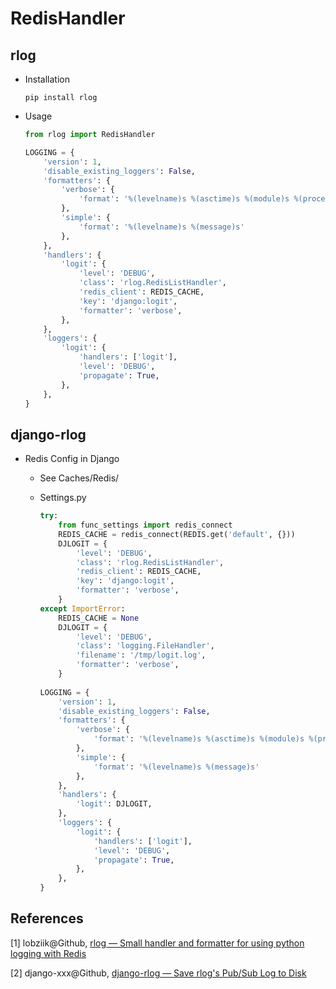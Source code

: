 # RedisHandler

## rlog

* Installation

  ```shell
  pip install rlog
  ```

* Usage

  ```python
  from rlog import RedisHandler

  LOGGING = {
      'version': 1,
      'disable_existing_loggers': False,
      'formatters': {
          'verbose': {
              'format': '%(levelname)s %(asctime)s %(module)s %(process)d %(thread)d %(message)s'
          },
          'simple': {
              'format': '%(levelname)s %(message)s'
          },
      },
      'handlers': {
          'logit': {
              'level': 'DEBUG',
              'class': 'rlog.RedisListHandler',
              'redis_client': REDIS_CACHE,
              'key': 'django:logit',
              'formatter': 'verbose',
          },
      },
      'loggers': {
          'logit': {
              'handlers': ['logit'],
              'level': 'DEBUG',
              'propagate': True,
          },
      },
  }
  ```

## django-rlog

* Redis Config in Django

  * See Caches/Redis/

  * Settings.py

    ```python
    try:
        from func_settings import redis_connect
        REDIS_CACHE = redis_connect(REDIS.get('default', {}))
        DJLOGIT = {
            'level': 'DEBUG',
            'class': 'rlog.RedisListHandler',
            'redis_client': REDIS_CACHE,
            'key': 'django:logit',
            'formatter': 'verbose',
        }
    except ImportError:
        REDIS_CACHE = None
        DJLOGIT = {
            'level': 'DEBUG',
            'class': 'logging.FileHandler',
            'filename': '/tmp/logit.log',
            'formatter': 'verbose',
        }
        
    LOGGING = {
        'version': 1,
        'disable_existing_loggers': False,
        'formatters': {
            'verbose': {
                'format': '%(levelname)s %(asctime)s %(module)s %(process)d %(thread)d %(message)s'
            },
            'simple': {
                'format': '%(levelname)s %(message)s'
            },
        },
        'handlers': {
            'logit': DJLOGIT,
        },
        'loggers': {
            'logit': {
                'handlers': ['logit'],
                'level': 'DEBUG',
                'propagate': True,
            },
        },
    }
    ```

## References

[1] lobziik@Github, [rlog — Small handler and formatter for using python logging with Redis](https://github.com/lobziik/rlog)

[2] django-xxx@Github, [django-rlog — Save rlog's Pub/Sub Log to Disk](https://github.com/django-xxx/django-rlog)



